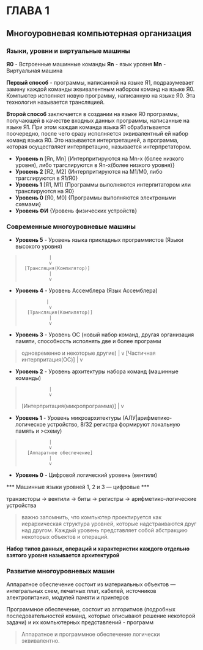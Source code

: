 # ГЛАВА 1

## Многоуровневая компьютерная организация

### Языки, уровни и виртуальные машины

**Я0** - Встроенные машинные команды 
**Яn** - язык уровня
**Mn** - Виртуальная машина 

**Первый способ** - программы, написанной на языке Я1, подразумевает замену каждой команды эквивалентным набором команд на языке Я0.
Компьютер исполняет новую программу, написанную на языке Я0. Эта технология называется трансляцией.

**Второй способ** заключается в создании на языке Я0 программы, получающей
в качестве входных данных программы, написанные на языке Я1. При этом каждая команда языка Я1 обрабатывается поочередно, после чего сразу исполняется эквивалентный ей набор команд языка Я0. Это  называется интерпретацией, а программа, которая осуществляет интерпретацию, называется интерпретатором.


+ **Уровень n** [Яn, Мn] {Интерпритируются на Мn-x (более низкого уровня), либо трагслируются в Яn-x(более низкого уровня)}
+ **Уровень 2** [Я2, М2] {Интерпритируются на М1/М0, либо трагслируются в Я1/Я0}
+ **Уровень 1** [Я1, М1] {Программы выполняются интерпитатором или транслируются на Я0}
+ **Уровень 0** [Я0, М0] {Программы выполняются электроными схемами}
+ **Уровень ФИ** {Уровень физических устройств}

### Современные многоуровневые машины

+ **Уровень 5** - Уровень языка прикладных программистов (Языки высокого уровня)
>               |
>               v
>      [Трансляция(Компилятор)]
>               |
>               v
+ **Уровень 4** - Уровень Ассемблера (Язык Ассемблера)
>              |
>               v
>       [Трансляция(Компилятор)]
>               |
>               v
+ **Уровень 3** - Уровень ОС (новый набор команд, другая организация памяти, способность исполнять две и более программ
>одновременно и некоторые другие)
>               |
>               v
>   [Частичная интерпритация(ОС)]
>               |
>               v
+ **Уровень 2** - Уровень архитектуры набора команд (машинные команды)
>               |
>               v
>   [Интерпритация(микропрограмма)]
>               |
>               v
+ **Уровень 1** - Уровень микроархитектуры (АЛУ|арифметико-логическое устройство, 8/32 регистра формируют локальную память и >схему)
>               |
>               v
>       [Аппаратное обеспечение]
>               |
>               v
+ **Уровень 0** - Цифровой логический уровень (вентили)

*** Машинные языки уровней 1, 2 и 3 — цифровые ***


транзисторы -> вентили -> биты -> регистры -> арифметико-логические устройства

> важно запомнить, что компьютер проектируется как
> иерархическая структура уровней, которые надстраиваются друг над другом.
> Каждый уровень представляет собой абстракцию некоторых объектов и операций.

**Набор типов данных, операций и характеристик каждого отдельно взятого
уровня называется архитектурой**

### Развитие многоуровневых машин

Аппаратное обеспечение состоит из материальных объектов — интегральных схем, печатных плат,
кабелей, источников электропитания, модулей памяти и принтеров

Программное обеспечение, состоит из алгоритмов (подробных последовательностей команд, которые описывают решение некоторой задачи) и их компьютерных представлений - программ

> Аппаратное и программное обеспечение логически эквивалентно.
